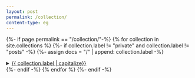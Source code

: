 ```yaml
---
layout: post
permalink: /collection/
content-type: eg
---
```


<style>
summary.cat {
	position: sticky;
	top: 0;
	background-color: white;
}
</style>

{%- if page.permalink == "/collection/"-%}
  {% for collection in site.collections %}
    {%- if collection.label != "private" and collection.label != "posts" -%}
        {%- assign docs = "/" | append: collection.label -%}
        <details class="first">
            <summary><a href="{{ docs }}">{{ collection.label | capitalize}}</a></summary>
                <ul>
                    {%- assign documents = site[collection.label] | group_by_exp: 'item', "item.category | downcase" -%}
                    {% for cat in documents %}
                        {%- if cat.name != 'false' -%}
                            <details class="second">
                                <summary class="cat">{{ cat.name | upcase }}</summary>
                                <ul>
                                {% assign items = cat.items | sort: 'date' | reverse %}
                                {% for item in items %}
                                    <div class="feed-title-excerpt-block disable-select" data-url="{{site.url}}{{item.url}}">
                                    <a href="{{ item.url }}" style="text-decoration: none; color: #555555;">
                                        <ul style="padding-left: 20px; margin-top: 20px;" class="tags">
                                            <li style="padding: 0 5px; border-radius: 10px;" class="tag">{{item.date | date_to_string | capitalize }}</li>
                                        </ul>
                                        <p style="margin-top: 0px;" class="feed-title">{{ item.title }}</p>
                                        <p class="feed-excerpt">{{item.description
                                            }}</p>
                                    </a>
                                </div>
                            {% endfor %}
                            </ul>
                             </details>
                        {% endif %}
                    {%- endfor -%}
                </ul>
            </details>
    {%- endif -%}
  {% endfor %}
{%- endif -%}

